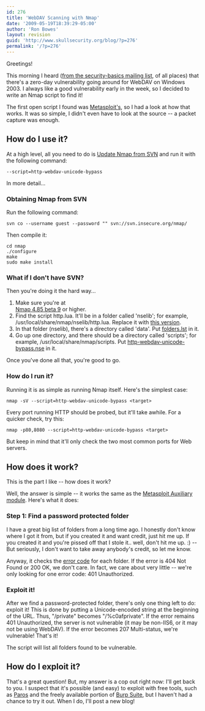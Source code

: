 ```yaml
---
id: 276
title: 'WebDAV Scanning with Nmap'
date: '2009-05-19T18:39:29-05:00'
author: 'Ron Bowes'
layout: revision
guid: 'http://www.skullsecurity.org/blog/?p=276'
permalink: '/?p=276'
---
```


Greetings!

This morning I heard ([from the security-basics mailing list](http://www.securityfocus.com/archive/105/503536/30/30/threaded), of all places) that there's a zero-day vulnerability going around for WebDAV on Windows 2003. I always like a good vulnerability early in the week, so I decided to write an Nmap script to find it!

The first open script I found was [Metasploit's](http://metasploit.com:55555/EXPLOITS?MODE=SELECT&MODULE=iis50_webdav_ntdll), so I had a look at how that works. It was so simple, I didn't even have to look at the source -- a packet capture was enough.

## How do I use it?

At a high level, all you need to do is [Update Nmap from SVN](http://nmap.org/book/install.html#inst-svn) and run it with the following command:

```
--script=http-webdav-unicode-bypass
```

In more detail...

### Obtaining Nmap from SVN

Run the following command:

```
svn co --username guest --password "" svn://svn.insecure.org/nmap/
```

Then compile it:

```
cd nmap
./configure
make
sudo make install
```

### What if I don't have SVN?

Then you're doing it the hard way...

1. Make sure you're at [  
  Nmap 4.85 beta 9](http://nmap.org/download.html) or higher.
2. Find the script http.lua. It'll be in a folder called 'nselib'; for example, /usr/local/share/nmap/nselib/http.lua. Replace it with [this version](/blogdata/http.lua).
3. In that folder (nselib), there's a directory called 'data'. Put [folders.lst](/blogdata/folders.lst) in it.
4. Go up one directory, and there should be a directory called 'scripts'; for example, /usr/local/share/nmap/scripts. Put [http-webdav-unicode-bypass.nse](/blogdata/http-webdav-unicode-bypass.nse) in it.

Once you've done all that, you're good to go.

### How do I run it?

Running it is as simple as running Nmap itself. Here's the simplest case:

```
nmap -sV --script=http-webdav-unicode-bypass <target>
```

Every port running HTTP should be probed, but it'll take awhile. For a quicker check, try this:

```
nmap -p80,8080 --script=http-webdav-unicode-bypass <target>
```

But keep in mind that it'll only check the two most common ports for Web servers.

## How does it work?

This is the part I like -- how does it work?

Well, the answer is simple -- it works the same as the [Metasploit Auxiliary module](http://metasploit.com:55555/EXPLOITS?MODE=SELECT&MODULE=iis50_webdav_ntdll). Here's what it does:

### Step 1: Find a password protected folder

I have a great big list of folders from a long time ago. I honestly don't know where I got it from, but if you created it and want credit, just hit me up. If you created it and you're pissed off that I stole it.. well, don't hit me up. :) -- But seriously, I don't want to take away anybody's credit, so let me know.

Anyway, it checks the [error code](http://www.w3.org/Protocols/rfc2616/rfc2616-sec10.html) for each folder. If the error is 404 Not Found or 200 OK, we don't care. In fact, we care about very little -- we're only looking for one error code: 401 Unauthorized.

### Exploit it!

After we find a password-protected folder, there's only one thing left to do: exploit it! This is done by putting a Unicode-encoded string at the beginning of the URL. Thus, "/private" becomes "/%c0afprivate". If the error remains 401 Unauthorized, the server is not vulnerable (it may be non-IIS6, or it may not be using WebDAV). If the error becomes 207 Multi-status, we're vulnerable! That's it!

The script will list all folders found to be vulnerable.

## How do I exploit it?

That's a great question! But, my answer is a cop out right now: I'll get back to you. I suspect that it's possible (and easy) to exploit with free tools, such as [Paros](http://www.parosproxy.org/) and the freely available portion of [Burp Suite](http://portswigger.net/suite/), but I haven't had a chance to try it out. When I do, I'll post a new blog!